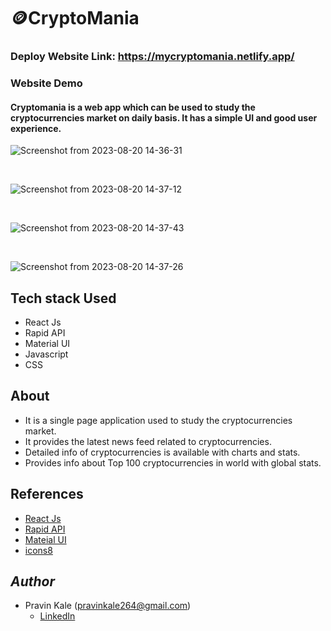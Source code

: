 # 🪙CryptoMania
### Deploy Website Link: https://mycryptomania.netlify.app/
### Website Demo
#### Cryptomania is a web app which can be used to study the cryptocurrencies market on daily basis. It has a simple UI and good user experience.

<div>
  
![Screenshot from 2023-08-20 14-36-31](https://github.com/Pravinkale264/CryptoMania/assets/91412104/1069d0e5-097e-48f5-9682-d6193595ea9b)

<br>

![Screenshot from 2023-08-20 14-37-12](https://github.com/Pravinkale264/CryptoMania/assets/91412104/054ebc03-ed1f-402a-90e3-7d305d89826e)

<br>

![Screenshot from 2023-08-20 14-37-43](https://github.com/Pravinkale264/CryptoMania/assets/91412104/3943cd0b-eb88-4256-a6b2-ba7dc300996a)

<br>

![Screenshot from 2023-08-20 14-37-26](https://github.com/Pravinkale264/CryptoMania/assets/91412104/2f3253a7-d898-48db-b6ff-438b5804dfcf)

</div>

## Tech stack Used

- React Js
- Rapid API
- Material UI
- Javascript
- CSS

## About

* It is a single page application used to study the cryptocurrencies market.
* It provides the latest news feed related to cryptocurrencies.
* Detailed info of cryptocurrencies is available with charts and stats.
* Provides info about Top 100 cryptocurrencies in world with global stats.

## References

* [React Js](https://reactjs.org/docs/getting-started.html)
* [Rapid API](https://rapidapi.com/hub)
* [Mateial UI](https://mui.com/material-ui/react-grid/)
* [icons8](https://icons8.com/icons/)

## *Author*

* Pravin Kale (pravinkale264@gmail.com)
  - [LinkedIn](https://www.linkedin.com/in/pravin-kale-b07a901ba/)
